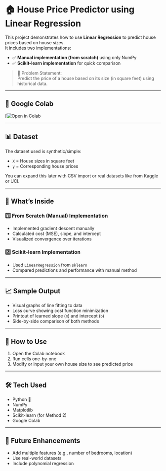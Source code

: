 # 🏠 House Price Predictor using Linear Regression

This project demonstrates how to use **Linear Regression** to predict house prices based on house sizes.  
It includes two implementations:
- ✅ **Manual implementation (from scratch)** using only NumPy
- ✅ **Scikit-learn implementation** for quick comparison

> 📍 Problem Statement:  
> Predict the price of a house based on its size (in square feet) using historical data.

---

## 🔗 Google Colab
[![Open in Colab](https://colab.research.google.com/drive/1x4_x3xW7tESXsjbhyBnQjSE6gTQjzjUl?usp=sharing)

---

## 📊 Dataset

The dataset used is synthetic/simple:
- `X` = House sizes in square feet
- `y` = Corresponding house prices

You can expand this later with CSV import or real datasets like from Kaggle or UCI.

---

## 🧠 What’s Inside

### 1️⃣ From Scratch (Manual) Implementation
- Implemented gradient descent manually
- Calculated cost (MSE), slope, and intercept
- Visualized convergence over iterations

### 2️⃣ Scikit-learn Implementation
- Used `LinearRegression` from `sklearn`
- Compared predictions and performance with manual method

---

## 📈 Sample Output

- Visual graphs of line fitting to data
- Loss curve showing cost function minimization
- Printout of learned slope (`m`) and intercept (`b`)
- Side-by-side comparison of both methods

---

## 🚀 How to Use

1. Open the Colab notebook
2. Run cells one-by-one
3. Modify or input your own house size to see predicted price

---

## 🛠️ Tech Used

- Python 🐍
- NumPy
- Matplotlib
- Scikit-learn (for Method 2)
- Google Colab

---

## 📌 Future Enhancements

- Add multiple features (e.g., number of bedrooms, location)
- Use real-world datasets
- Include polynomial regression



